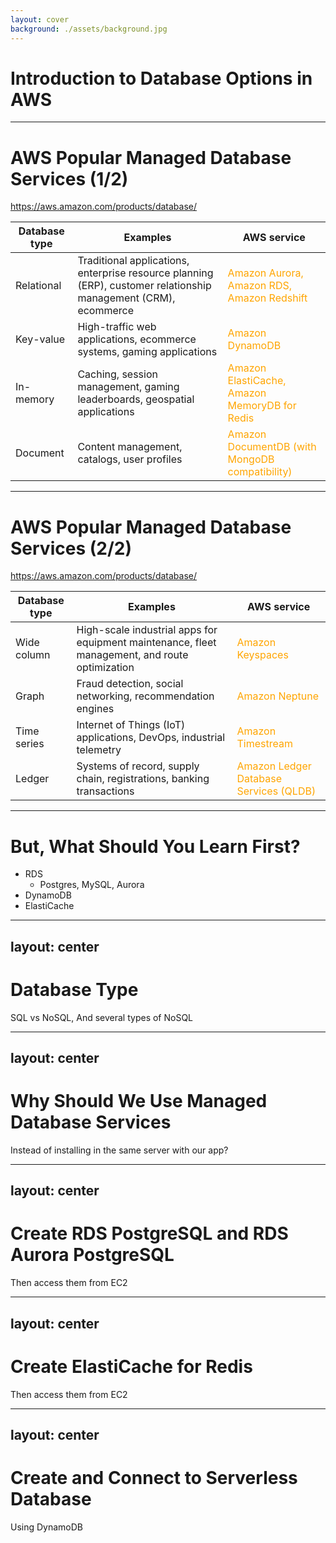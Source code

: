 ```yaml
---
layout: cover
background: ./assets/background.jpg
---
```


# Introduction to Database Options in AWS

---

# AWS Popular Managed Database Services (1/2)

https://aws.amazon.com/products/database/

| Database type | Examples | AWS service |
| --- | --- | --- |
| Relational | Traditional applications, enterprise resource planning (ERP), customer relationship management (CRM), ecommerce | <span style="color:orange"> Amazon Aurora, Amazon RDS, Amazon Redshift</span> |
| Key-value | High-traffic web applications, ecommerce systems, gaming applications | <span style="color:orange"> Amazon DynamoDB</span> |
| In-memory | Caching, session management, gaming leaderboards, geospatial applications | <span style="color:orange"> Amazon ElastiCache, Amazon MemoryDB for Redis</span> |
| Document | Content management, catalogs, user profiles | <span style="color:orange"> Amazon DocumentDB (with MongoDB compatibility)</span> |

---

# AWS Popular Managed Database Services (2/2)

https://aws.amazon.com/products/database/

| Database type | Examples | AWS service |
| --- | --- | --- |
| Wide column | High-scale industrial apps for equipment maintenance, fleet management, and route optimization | <span style="color:orange"> Amazon Keyspaces</span> |
| Graph | Fraud detection, social networking, recommendation engines | <span style="color:orange"> Amazon Neptune</span> |
| Time series | Internet of Things (IoT) applications, DevOps, industrial telemetry | <span style="color:orange"> Amazon Timestream</span> |
| Ledger | Systems of record, supply chain, registrations, banking transactions | <span style="color:orange"> Amazon Ledger Database Services (QLDB)</span> |

---

# But, What Should You Learn First?

* RDS
    * Postgres, MySQL, Aurora
* DynamoDB
* ElastiCache

---
layout: center
---

# Database Type

SQL vs NoSQL, And several types of NoSQL

---
layout: center
---

# Why Should We Use Managed Database Services 

Instead of installing in the same server with our app?

---
layout: center
---

# Create RDS PostgreSQL and RDS Aurora PostgreSQL

Then access them from EC2

---
layout: center
---

# Create ElastiCache for Redis

Then access them from EC2

---
layout: center
---

# Create and Connect to Serverless Database

Using DynamoDB 